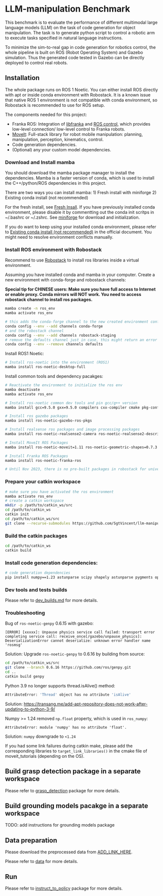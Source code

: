 # LLM-manipulation Benchmark

This benchmark is to evaluate the performance of different multimodal large language models (LLM) on the task of code generation for object manipulation. The task is to generate python script to control a robotic arm to execute tasks specified in natural language instructions.

To minimize the sim-to-real gap in code generation for robotics control, the whole pipeline is built on ROS (Robot Operating System) and Gazebo simulation. Thus the generated code tested in Gazebo can be directly deployed to control real robots. 

## Installation

The whole package runs on ROS 1 Noetic. You can either install ROS directly with apt or inside conda environment with Robostack. It is a known issue that native ROS 1 environment is not compatible with conda environment, so Robostack is recommended to use for ROS setup.

The components needed for this project:
- Franka ROS: Integration of [libfranka](https://frankaemika.github.io/docs/libfranka.html) and [ROS control](https://wiki.ros.org/ros_control), which provides low-level connection/ low-level control to Franka robots.
- [MoveIt](https://ros-planning.github.io/moveit_tutorials/doc/getting_started/getting_started.html): Full-stack library for robot mobile manipulation: planning, manipulation, perception, kinematics, control. 
- Code generation dependencies.
- (Optional) any your custom model dependencies.

### Download and Install mamba

You should download the mamba package manager to install the dependencies. Mamba is a faster version of conda, which is used to install the C++/python/ROS dependencies in this project.

There are two ways you can install mamba: 1) Fresh install with miniforge 2) Existing conda install (not recommended)

For the fresh install, see [Fresh Insall](https://mamba.readthedocs.io/en/latest/installation/mamba-installation.html#fresh-install-recommended). If you have previously installed conda environment, please disable it by commentting out the conda init scritps in ~/.bashrc or ~/.zshrc. See [miniforge](https://github.com/conda-forge/miniforge#mambaforge) for download and initialization.

If you do want to keep using your installed conda environment, please refer to [Existing conda install (not recommended)](https://mamba.readthedocs.io/en/latest/installation/mamba-installation.html#existing-conda-install-not-recommended) in the official document. You might need to resolve environment conflicts manually.

### Install ROS environment with Robostack

Recommend to use [Robostack](https://robostack.github.io/GettingStarted.html) to install ros libraries inside a virtual environment.

Assuming you have installed conda and mamba in your computer. Create a new environment with conda-forge and robostack channels:

**Special tip for CHINESE users: Make sure you have full access to Internet or enable proxy. Conda mirrors will NOT work. You need to access robostack channel to install ros packages.** 

```bash
mamba create -n ros_env
mamba activate ros_env

# this adds the conda-forge channel to the new created environment configuration 
conda config --env --add channels conda-forge
# and the robostack channel
conda config --env --add channels robostack-staging
# remove the defaults channel just in case, this might return an error if it is not in the list which is ok
conda config --env --remove channels defaults
```

Install ROS1 Noetic:
```bash
# Install ros-noetic into the environment (ROS1)
mamba install ros-noetic-desktop-full
```

Install common tools and dependency pacakges:
```bash
# Reactivate the environment to initialize the ros env
mamba deactivate
mamba activate ros_env

# Install ros-noetic common dev tools and pin gcc/g++ version
mamba install gcc=9.5.0 gxx=9.5.0 compilers cxx-compiler cmake pkg-config make ninja colcon-common-extensions catkin_tools boost-cpp ros-noetic-ros-numpy

# Install ros gazebo packages
mamba install ros-noetic-gazebo-ros-pkgs

# Install realsense ros packages and image processing packages
mamba install ros-noetic-realsense2-camera ros-noetic-realsense2-description ros-noetic-librealsense2 ros-noetic-image-pipeline

# Install MoveIt ROS Packages
mamba install ros-noetic-moveit=1.11 ros-noetic-geometric-shapes=0.7.3

# Install Franka ROS Packages
mamba install ros-noetic-franka-ros

# Until Nov 2023, there is no pre-built packages in robostack for universal robots, so we need to build from source later
```

### Prepare your catkin workspace 

```bash
# make sure you have activated the ros environment
mamba activate ros_env
# create a catkin workspace
mkdir -p /path/to/catkin_ws/src
cd /path/to/catkin_ws
catkin init
cd /path/to/catkin_ws/src
git clone --recurse-submodules https://github.com/SgtVincent/llm-manipulation-bench.git
```


### Build the catkin packages

```bash
cd /path/to/catkin_ws
catkin build
```


### Install code generation dependencies:
```bash
# code generation dependencies
pip install numpy==1.23 astunparse scipy shapely astunparse pygments openai open3d imageio==2.4.1 imageio-ffmpeg moviepy
```


### Dev tools and tests builds

Please refer to [dev_builds.md](dev_builds.md) for more details.


### Troubleshooting 

Bug of `ros-noetic-genpy` 0.6.15 with gazebo:

```
[ERROR] [xxxxx]: Unpause physics service call failed: transport error completing service call: receive_once[/gazebo/unpause_physics]: DeserializationError cannot deserialize: unknown error handler name 'rosmsg'
```
Solution: Upgrade `ros-noetic-genpy` to 0.6.16 by building from source:

```bash
cd /path/to/catkin_ws/src
git clone --branch 0.6.16 https://github.com/ros/genpy.git
cd ..
catkin build genpy
```

Python 3.9 no longer supports thread.isAlive() method:

```bash
AttributeError: 'Thread' object has no attribute 'isAlive'
```

Solution: https://transang.me/add-apt-repository-does-not-work-after-updating-to-python-3-9/

Numpy >= 1.24 removed `np.float` property, which is used in `ros_numpy`:
```
AttributeError: module 'numpy' has no attribute 'float'.
```
Solution: `numpy` downgrade to `<1.24`


If you had some link failures during catkin make, please add the corresponding libraries to `target_link_libraries()` in the cmake file of moveit_tutorials (depending on the OS). 


## Build grasp detection package in a separate workspace

Please refer to [grasp_detection](grasp_detection/README.md) package for more details.

## Build grounding models pacakge in a separate workspace

TODO: add instructions for grounding models package

## Data preparation

Please download the preprocessed data from [ADD_LINK_HERE](#).

Please refer to [data](instruct_to_policy/data.md) for more details.


## Run

Please refer to [instruct_to_policy](instruct_to_policy/README.md) package for more details.
